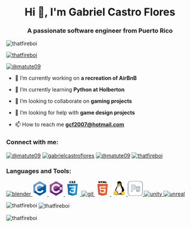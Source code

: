 <h1 align="center">Hi 👋, I'm Gabriel Castro Flores</h1>
<h3 align="center">A passionate software engineer from Puerto Rico</h3>

<p align="left"> <img src="https://komarev.com/ghpvc/?username=thatfireboi&label=Profile%20views&color=0e75b6&style=flat" alt="thatfireboi" /> </p>

<p align="left"> <a href="https://github.com/ryo-ma/github-profile-trophy"><img src="https://github-profile-trophy.vercel.app/?username=thatfireboi" alt="thatfireboi" /></a> </p>

<p align="left"> <a href="https://twitter.com/@matute09" target="blank"><img src="https://img.shields.io/twitter/follow/@matute09?logo=twitter&style=for-the-badge" alt="@matute09" /></a> </p>

- 🔭 I’m currently working on **a recreation of AirBnB**

- 🌱 I’m currently learning **Python at Holberton**

- 👯 I’m looking to collaborate on **gaming projects**

- 🤝 I’m looking for help with **game design projects**

- 📫 How to reach me **gcf2007@hotmail.com**

<h3 align="left">Connect with me:</h3>
<p align="left">
<a href="https://twitter.com/@matute09" target="blank"><img align="center" src="https://raw.githubusercontent.com/rahuldkjain/github-profile-readme-generator/master/src/images/icons/Social/twitter.svg" alt="@matute09" height="30" width="40" /></a>
<a href="https://linkedin.com/in/gabrielcastroflores" target="blank"><img align="center" src="https://raw.githubusercontent.com/rahuldkjain/github-profile-readme-generator/master/src/images/icons/Social/linked-in-alt.svg" alt="gabrielcastroflores" height="30" width="40" /></a>
<a href="https://instagram.com/@matute09" target="blank"><img align="center" src="https://raw.githubusercontent.com/rahuldkjain/github-profile-readme-generator/master/src/images/icons/Social/instagram.svg" alt="@matute09" height="30" width="40" /></a>
<a href="https://www.youtube.com/c/thatfireboi" target="blank"><img align="center" src="https://raw.githubusercontent.com/rahuldkjain/github-profile-readme-generator/master/src/images/icons/Social/youtube.svg" alt="thatfireboi" height="30" width="40" /></a>
</p>

<h3 align="left">Languages and Tools:</h3>
<p align="left"> <a href="https://www.blender.org/" target="_blank" rel="noreferrer"> <img src="https://download.blender.org/branding/community/blender_community_badge_white.svg" alt="blender" width="40" height="40"/> </a> <a href="https://www.cprogramming.com/" target="_blank" rel="noreferrer"> <img src="https://raw.githubusercontent.com/devicons/devicon/master/icons/c/c-original.svg" alt="c" width="40" height="40"/> </a> <a href="https://www.w3schools.com/cs/" target="_blank" rel="noreferrer"> <img src="https://raw.githubusercontent.com/devicons/devicon/master/icons/csharp/csharp-original.svg" alt="csharp" width="40" height="40"/> </a> <a href="https://www.w3schools.com/css/" target="_blank" rel="noreferrer"> <img src="https://raw.githubusercontent.com/devicons/devicon/master/icons/css3/css3-original-wordmark.svg" alt="css3" width="40" height="40"/> </a> <a href="https://git-scm.com/" target="_blank" rel="noreferrer"> <img src="https://www.vectorlogo.zone/logos/git-scm/git-scm-icon.svg" alt="git" width="40" height="40"/> </a> <a href="https://www.w3.org/html/" target="_blank" rel="noreferrer"> <img src="https://raw.githubusercontent.com/devicons/devicon/master/icons/html5/html5-original-wordmark.svg" alt="html5" width="40" height="40"/> </a> <a href="https://www.linux.org/" target="_blank" rel="noreferrer"> <img src="https://raw.githubusercontent.com/devicons/devicon/master/icons/linux/linux-original.svg" alt="linux" width="40" height="40"/> </a> <a href="https://www.photoshop.com/en" target="_blank" rel="noreferrer"> <img src="https://raw.githubusercontent.com/devicons/devicon/master/icons/photoshop/photoshop-line.svg" alt="photoshop" width="40" height="40"/> </a> <a href="https://unity.com/" target="_blank" rel="noreferrer"> <img src="https://www.vectorlogo.zone/logos/unity3d/unity3d-icon.svg" alt="unity" width="40" height="40"/> </a> <a href="https://unrealengine.com/" target="_blank" rel="noreferrer"> <img src="https://raw.githubusercontent.com/kenangundogan/fontisto/036b7eca71aab1bef8e6a0518f7329f13ed62f6b/icons/svg/brand/unreal-engine.svg" alt="unreal" width="40" height="40"/> </a> </p>

<p><img align="left" src="https://github-readme-stats.vercel.app/api/top-langs?username=thatfireboi&show_icons=true&locale=en&layout=compact" alt="thatfireboi" /></p>

<p>&nbsp;<img align="center" src="https://github-readme-stats.vercel.app/api?username=thatfireboi&show_icons=true&locale=en" alt="thatfireboi" /></p>

<p><img align="center" src="https://github-readme-streak-stats.herokuapp.com/?user=thatfireboi&" alt="thatfireboi" /></p>
